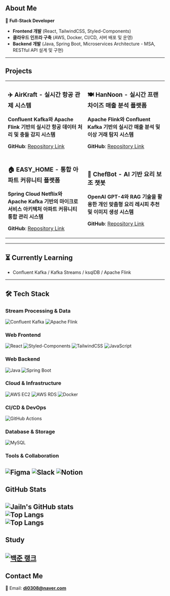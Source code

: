 ## About Me
🔹 **Full-Stack Developer**  
- **Frontend 개발** (React, TailwindCSS, Styled-Components)  
- **클라우드 인프라 구축** (AWS, Docker, CI/CD, 서버 배포 및 운영)  
- **Backend 개발** (Java, Spring Boot, Microservices Architecture - MSA, RESTful API 설계 및 구현)  
---
## Projects
<div align="center">
<table>
<tr>
<td width="50%">

### ✈️ AirKraft - 실시간 항공 관제 시스템
**Confluent Kafka와 Apache Flink 기반의 실시간 항공 데이터 처리 및 충돌 감지 시스템**

**GitHub**: [Repository Link](https://github.com/AIRKRAFT-KFC)

</td>
<td width="50%">

### 🍽️ HanNoon - 실시간 프랜차이즈 매출 분석 플랫폼
**Apache Flink와 Confluent Kafka 기반의 실시간 매출 분석 및 이상 거래 탐지 시스템**

**GitHub**: [Repository Link](https://github.com/KFC-KafkaFriedCoders)

</td>
</tr>
<tr>
<td width="50%">

### 🏠 EASY_HOME - 통합 아파트 커뮤니티 플랫폼
**Spring Cloud Netflix와 Apache Kafka 기반의 마이크로서비스 아키텍처 아파트 커뮤니티 통합 관리 시스템**

**GitHub**: [Repository Link](https://github.com/RookiesTeam6/easy_home)

</td>
<td width="50%">

### 🍳 ChefBot - AI 기반 요리 보조 챗봇
**OpenAI GPT-4와 RAG 기술을 활용한 개인 맞춤형 요리 레시피 추천 및 이미지 생성 시스템**

**GitHub**: [Repository Link](https://github.com/prnsslcn/ChefBot)

</td>
</tr>
</table>
</div>

---
## ⏳ Currently Learning
- Confluent Kafka / Kafka Streams / ksqlDB / Apache Flink
---
## 🛠 Tech Stack  
### Stream Processing & Data
![Confluent Kafka](https://img.shields.io/badge/Confluent%20Kafka-231F20?style=flat-square&logo=apache-kafka&logoColor=white)  ![Apache Flink](https://img.shields.io/badge/Apache%20Flink-E6526F?style=flat-square&logo=apache-flink&logoColor=white)
### Web Frontend  
![React](https://img.shields.io/badge/React-61DAFB?style=flat-square&logo=react&logoColor=white)  ![Styled-Components](https://img.shields.io/badge/Styled--Components-DB7093?style=flat-square&logo=styled-components&logoColor=white)  ![TailwindCSS](https://img.shields.io/badge/TailwindCSS-06B6D4?style=flat-square&logo=tailwindcss&logoColor=white)  ![JavaScript](https://img.shields.io/badge/JavaScript-F7DF1E?style=flat-square&logo=javascript&logoColor=black)  
### Web Backend  
![Java](https://img.shields.io/badge/Java-007396?style=flat-square&logo=java&logoColor=white)  ![Spring Boot](https://img.shields.io/badge/SpringBoot-6DB33F?style=flat-square&logo=springboot&logoColor=white)
### Cloud & Infrastructure
![AWS EC2](https://img.shields.io/badge/AWS%20EC2-FF9900?style=flat-square&logo=amazonec2&logoColor=white)  ![AWS RDS](https://img.shields.io/badge/AWS%20RDS-527FFF?style=flat-square&logo=amazonrds&logoColor=white)  ![Docker](https://img.shields.io/badge/Docker-2496ED?style=flat-square&logo=docker&logoColor=white)
### CI/CD & DevOps
![GitHub Actions](https://img.shields.io/badge/GitHub_Actions-2088FF?style=flat-square&logo=github-actions&logoColor=white)  
### Database & Storage
![MySQL](https://img.shields.io/badge/MySQL-4479A1?style=flat-square&logo=mysql&logoColor=white)
### Tools & Collaboration
![Figma](https://img.shields.io/badge/Figma-F24E1E?style=flat-square&logo=figma&logoColor=white)  ![Slack](https://img.shields.io/badge/Slack-4A154B?style=flat-square&logo=slack&logoColor=white)  ![Notion](https://img.shields.io/badge/Notion-000000?style=flat-square&logo=notion&logoColor=white)  
---
## GitHub Stats  
![JaiIn's GitHub stats](https://github-readme-stats.vercel.app/api?username=JaiIn&show_icons=true&count_private=true&hide_title=true&hide=prs&theme=radical)  
![Top Langs](https://github-readme-stats.vercel.app/api/top-langs/?username=JaiIn&layout=compact&theme=radical)  
![Top Langs](https://github-readme-streak-stats.herokuapp.com/?user=JaiIn&theme=tokyonight)
---
## Study  
[![백준 랭크](http://mazassumnida.wtf/api/v2/generate_badge?boj=di0308)](https://solved.ac/di0308)
---
## Contact Me  
📧 Email: **di0308@naver.com**
